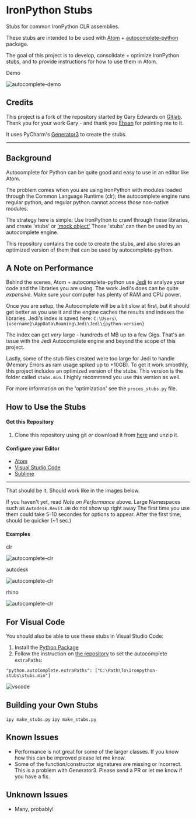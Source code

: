 # IronPython Stubs

Stubs for common IronPython CLR assemblies.

These stubs are intended to be used with [Atom](https://atom.io/) +
[autocomplete-python](https://atom.io/packages/autocomplete-python) package.

The goal of this project is to develop, consolidate + optimize IronPython stubs,
and to provide instructions for how to use them in Atom.

Demo

![autocomplete-demo](https://github.com/gtalarico/ironpython-stubs/blob/master/docs/gifs/autocomplete-demo.gif)

## Credits

This project is a fork of the repository started by Gary Edwards on [Gitlab](https://gitlab.com/reje/revit-python-stubs).
Thank you for your work Gary - and thank you [Ehsan](https://github.com/eirannejad) for pointing me to it.

It uses PyCharm's [Generator3](https://github.com/JetBrains/intellij-community/blob/master/python/helpers/generator3.py)
to create the stubs.


--------------------------------------------------------------------------------

## Background

Autocomplete for Python can be quite good and easy to use in an editor like Atom.

The problem comes when you are using IronPython with modules loaded through the
Common Language Runtime (clr); the autocomplete engine runs regular python,
and regular python cannot access those non-native modules.

The strategy here is simple: Use IronPython to crawl through these libraries,
and create 'stubs' or ['mock object'](https://en.wikipedia.org/wiki/Mock_object)
Those 'stubs' can then be used by an autocomplete engine.

This repository contains the code to create the stubs, and also stores an
optimized version of them that can be used by autocomplete-python.


## A Note on Performance

Behind the scenes, Atom + autocomplete-python use [Jedi](https://jedi.readthedocs.io/en/latest/)
to analyze your code and the libraries you are using.
The work Jedi's does can be quite _expensive_. Make sure your computer has plenty of RAM and CPU power.

Once you are setup, the Autocomplete will be a bit slow at first, but it should get better as you use it
and the engine caches the results and indexes the libraries. Jedi's index is saved here:
`C:\Users\{username}\AppData\Roaming\Jedi\Jedi\{python-version}`

The index can get _very_ large - hundreds of MB up to a few Gigs.
That's an issue with the Jedi Autocomplete engine and beyond the scope of this project.

Lastly, some of the stub files created were too large for Jedi to handle (Memory Errors as ram usage spiked up to +10GB).
To get it work smoothly, this project includes an optimized version of the stubs.
This version is the folder called  `stubs.min`. I highly recommend you use this version as well.

For more information on the 'optimization' see the `proces_stubs.py` file.

## How to Use the Stubs

#### Get this Repository

1. Clone this repository using git _or_ download it from [here](https://github.com/gtalarico/ironpython-stubs/archive/master.zip) and unzip it.

#### Configure your Editor

* [Atom](https://github.com/gtalarico/ironpython-stubs/blob/dev/main/docs/atom.md)
* [Visual Studio Code](https://github.com/gtalarico/ironpython-stubs/blob/dev/main/docs/vscode.md)
* [Sublime](https://github.com/gtalarico/ironpython-stubs/blob/dev/main/docs/sublime.md)


----------------------------------------------------------------------

That should be it. Should work like in the images below.

If you haven't yet, read *Note on Performance* above.
Large Namespaces such as `Autodesk.Revit.DB` do not show up right away
The first time you use them could take  5-10 secondes for options to appear.
After the first time, should be quicker (~1 sec.)

#### Examples

clr

![autocomplete-clr](https://github.com/gtalarico/ironpython-stubs/blob/master/docs/gifs/autocomplete-clr.gif)

autodesk

![autocomplete-clr](https://github.com/gtalarico/ironpython-stubs/blob/master/docs/gifs/autocomplete-autodesk.gif)

rhino

![autocomplete-clr](https://github.com/gtalarico/ironpython-stubs/blob/master/docs/gifs/autocomplete-rhino.gif)


## For Visual Code

You should also be able to use these stubs in Visual Studio Code:

1. Install the [Python Package](https://marketplace.visualstudio.com/items?itemName=donjayamanne.python)
2. Follow the instruction on [the repository](https://github.com/DonJayamanne/pythonVSCode) to set the autocomplete `extraPaths`:

```
"python.autoComplete.extraPaths": ["C:\Path\To\ironpython-stubs\stubs.min"]
```

![vscode](https://github.com/gtalarico/ironpython-stubs/blob/master/docs/gifs/vscode.gif)

## Building your Own Stubs

`ipy make_stubs.py`
`ipy make_stubs.py`

## Known Issues
* Performance is not great for some of the larger classes. If you know how this can be improved please let me know.
* Some of the function/constructor signatures are missing or incorrect. This is a problem with Generator3. Please send a PR or let me know if you have a fix.

## Unknown Issues
* Many, probably!
